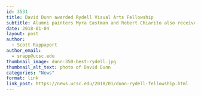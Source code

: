 ```yaml
---
id: 3531
title: David Dunn awarded Rydell Visual Arts Fellowship
subtitle: Alumni painters Myra Eastman and Robert Chiarito also receive $20,000 grants as new Rydell Fellows
date: 2018-01-04
layout: post
author:
  - Scott Rappaport
author_email:
  - srapp@ucsc.edu
thumbnail_image: dunn-350-best-rydell.jpg
thumbnail_alt_text: photo of David Dunn
categories: "News"
format: link
link_post: https://news.ucsc.edu/2018/01/dunn-rydell-fellowship.html
---
```

